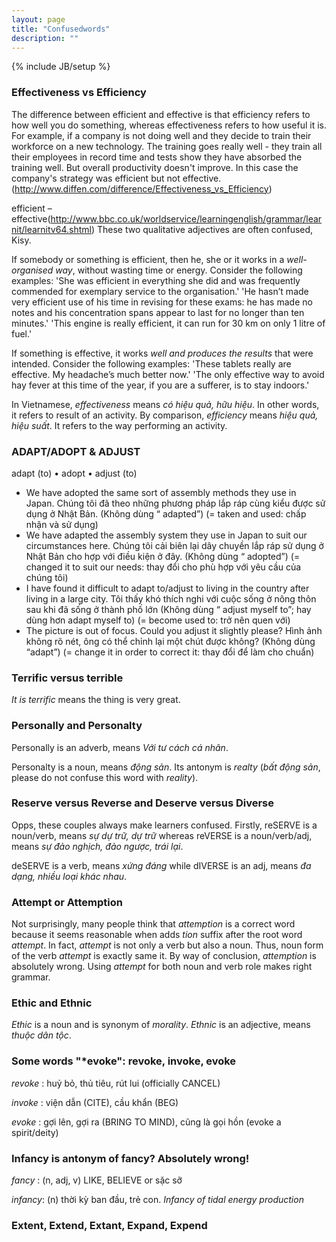 ```yaml
---
layout: page
title: "Confusedwords"
description: ""
---
```

{% include JB/setup %}
### Effectiveness vs Efficiency
The difference between efficient and effective is that efficiency refers to how well you do something, whereas effectiveness refers to how useful it is.
For example, if a company is not doing well and they decide to train their workforce on a new technology. The training goes really well - they train all their employees in record time and tests show they have absorbed the training well. But overall productivity doesn't improve. In this case the company's strategy was efficient but not effective. (http://www.diffen.com/difference/Effectiveness_vs_Efficiency)

efficient – effective(http://www.bbc.co.uk/worldservice/learningenglish/grammar/learnit/learnitv64.shtml)
These two qualitative adjectives are often confused, Kisy. 

If somebody or something is efficient, then he, she or it works in a _well-organised way_, without wasting time or energy. Consider the following examples:
'She was efficient in everything she did and was frequently commended for exemplary service to the organisation.'
'He hasn’t made very efficient use of his time in revising for these exams: he has made no notes and his concentration spans appear to last for no longer than ten minutes.'
'This engine is really efficient, it can run for 30 km on only 1 litre of fuel.'


If something is effective, it works _well and produces the results_ that were intended. Consider the following examples:
'These tablets really are effective. My headache’s much better now.'
'The only effective way to avoid hay fever at this time of the year, if you are a sufferer, is to stay indoors.'

In Vietnamese, *effectiveness* means *có hiệu quả, hữu hiệu*. In other words, it refers to result of an activity. By comparison, *efficiency* means *hiệu quả, hiệu suất*. It refers to the way performing an activity. 


### ADAPT/ADOPT & ADJUST

adapt (to) • adopt • adjust (to)
- We have adopted the same sort of assembly methods they use in Japan.
Chúng tôi đã theo những phương pháp lắp ráp cùng kiểu được sử dụng ở Nhật Bản.
(Không dùng “ adapted”)
(= taken and used: chấp nhận và sử dụng)
- We have adapted the assembly system they use in Japan to suit our circumstances here.
Chúng tôi cải biên lại dây chuyền lắp ráp sử dụng ở Nhật Bản cho hợp với điều kiện ở đây.
(Không dùng “ adopted”)
(= changed it to suit our needs: thay đổi cho phù hợp với yêu cầu của chúng tôi)
- I have found it difficult to adapt to/adjust to living in the country after living in a large city.
Tôi thấy khó thích nghi với cuộc sống ở nông thôn sau khi đã sống ở thành phố lớn
(Không dùng “ adjust myself to”; hay dùng hơn adapt myself to)
(= become used to: trở nên quen với)
- The picture is out of focus. Could you adjust it slightly please?
Hình ảnh không rõ nét, ông có thể chỉnh lại một chút được không?
(Không dùng “adapt”)
(= change it in order to correct it: thay đổi để làm cho chuẩn)

### Terrific versus terrible
_It is terrific_ means the thing is very great.

### Personally and Personalty
Personally is an adverb, means _Với tư cách cá nhân_.

Personalty is a noun, means _động sản_. Its antonym is _realty_ (*bất động sản*, please do not confuse this word with *reality*).

### Reserve versus Reverse and Deserve versus Diverse
Opps, these couples always make learners confused. 
Firstly, reSERVE is a noun/verb, means *sự dự trữ, dự trữ* whereas reVERSE is a noun/verb/adj, means *sự đảo nghịch, đảo ngược, trái lại*.

deSERVE is a verb, means *xứng đáng* while dIVERSE is an adj, means *đa dạng, nhiều loại khác nhau*.


### Attempt or Attemption
Not surprisingly, many people think that _attemption_ is a correct word because it seems reasonable when adds _tion_ suffix after the root word _attempt_. In fact, _attempt_ is not only a verb but also a noun. Thus, noun form of the verb _attempt_ is exactly same it. By way of conclusion, _attemption_ is absolutely wrong. Using _attempt_ for both noun and verb role makes right grammar. 

### Ethic and Ethnic
_Ethic_ is a noun and is synonym of _morality_. _Ethnic_ is an adjective, means _thuộc dân tộc_. 



### Some words "*evoke": revoke, invoke, evoke
*revoke* : huỷ bỏ, thủ tiêu, rút lui (officially CANCEL)

*invoke* : viện dẫn (CITE), cầu khẩn (BEG)

*evoke* : gợi lên, gợi ra (BRING TO MIND), cũng là gọi hồn (evoke a spirit/deity)

### Infancy is antonym of fancy? Absolutely wrong!
*fancy* : (n, adj, v) LIKE, BELIEVE or sặc sỡ

*infancy*: (n) thời kỳ ban đầu, trẻ con. _Infancy of tidal energy production_

### Extent, Extend, Extant, Expand, Expend
